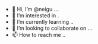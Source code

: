 - 👋 Hi, I’m @neigu ...
- 👀 I’m interested in .
- 🌱 I’m currently learning ..
- 💞️ I’m looking to collaborate on ...
- 📫 How to reach me ..

<!---
neigu/neigu is a ✨ special ✨ repository because its `README.md` (this file) appears on your GitHub profile.
You can click the Preview link to take a look at your changes.
--->
